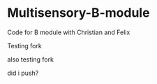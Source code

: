 # Multisensory-B-module
Code for B module with Christian and Felix

Testing fork

also testing fork

did i push?

